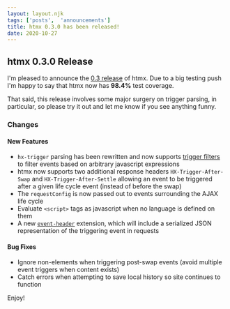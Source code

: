 ```yaml
---
layout: layout.njk
tags: ['posts',  'announcements']
title: htmx 0.3.0 has been released!
date: 2020-10-27
---
```


## htmx 0.3.0 Release

I'm pleased to announce the [0.3 release](https://unpkg.com/browse/htmx.org@0.3.0/) of htmx.  Due to a big testing
push I'm happy to say that htmx now has **98.4%** test coverage.

That said, this release involves some major surgery on trigger parsing, in particular, so please try it out and let
me know if you see anything funny.

### Changes

#### New Features

* `hx-trigger` parsing has been rewritten and now supports [trigger filters](#trigger-filters) to filter
  events based on arbitrary javascript expressions
* htmx now supports two additional response headers `HX-Trigger-After-Swap` and `HX-Trigger-After-Settle` allowing
  an event to be triggered after a given life cycle event (instead of before the swap)
* The `requestConfig` is now passed out to events surrounding the AJAX life cycle
* Evaluate `<script>` tags as javascript when no language is defined on them
* A new [`event-header`](/extensions/event-header) extension, which will include a serialized JSON representation of
  the triggering event in requests

#### Bug Fixes

* Ignore non-elements when triggering post-swap events (avoid multiple event triggers when content exists)
* Catch errors when attempting to save local history so site continues to function

Enjoy!
